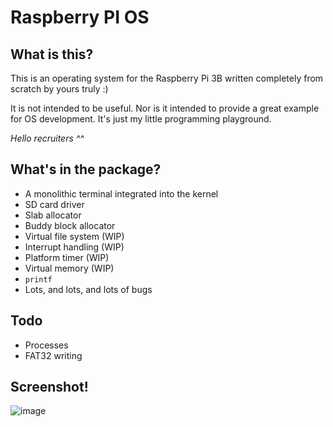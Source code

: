 # Raspberry PI OS

## What is this?

This is an operating system for the Raspberry Pi 3B written completely from scratch by yours truly :)

It is not intended to be useful.
Nor is it intended to provide a great example for OS development.
It's just my little programming playground.

_Hello recruiters ^^_

## What's in the package?

- A monolithic terminal integrated into the kernel
- SD card driver
- Slab allocator
- Buddy block allocator
- Virtual file system (WIP)
- Interrupt handling (WIP)
- Platform timer (WIP)
- Virtual memory (WIP)
- `printf`
- Lots, and lots, and lots of bugs

## Todo

- Processes
- FAT32 writing

## Screenshot!
![image](https://user-images.githubusercontent.com/13468015/190192540-663a7a40-f077-4d54-9980-a806416f8d43.png)
